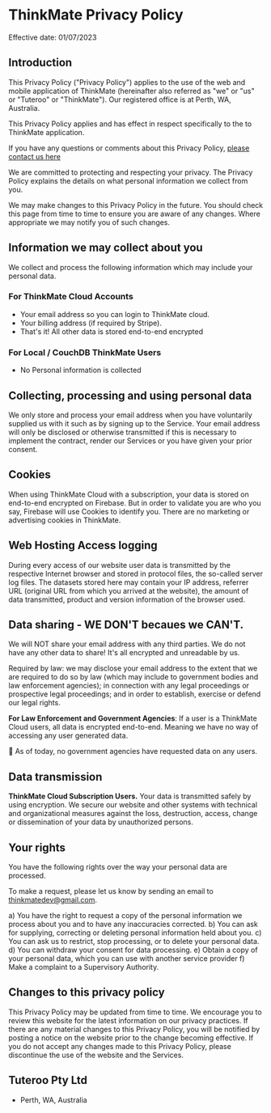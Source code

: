 # ThinkMate Privacy Policy
Effective date: 01/07/2023

## Introduction

This Privacy Policy ("Privacy Policy") applies to the use of the web and mobile application of ThinkMate (hereinafter also referred as "we" or "us" or "Tuteroo" or "ThinkMate"). Our registered office is at Perth, WA, Australia.

This Privacy Policy applies and has effect in respect specifically to the to ThinkMate application.

If you have any questions or comments about this Privacy Policy, [please contact us here](mailto:thinkmatedev@gmail.com)

We are committed to protecting and respecting your privacy. The Privacy Policy explains the details on what personal information we collect from you.

We may make changes to this Privacy Policy in the future. You should check this page from time to time to ensure you are aware of any changes. Where appropriate we may notify you of such changes.
## Information we may collect about you

We collect and process the following information which may include your personal data.

### For ThinkMate Cloud Accounts

- Your email address so you can login to ThinkMate cloud.
- Your billing address (if required by Stripe). 
- That's it! All other data is stored end-to-end encrypted

### For Local / CouchDB ThinkMate Users

- No Personal information is collected

## Collecting, processing and using personal data

We only store and process your email address when you have voluntarily supplied us with it such as by signing up to the Service. Your email address will only be disclosed or otherwise transmitted if this is necessary to implement the contract, render our Services or you have given your prior consent.

## Cookies

When using ThinkMate Cloud with a subscription, your data is stored on end-to-end encrypted on Firebase. But in order to validate you are who you say, Firebase will use Cookies to identify you. There are no marketing or advertising cookies in ThinkMate. 

## Web Hosting Access logging

During every access of our website user data is transmitted by the respective Internet browser and stored in protocol files, the so-called server log files. The datasets stored here may contain your IP address, referrer URL (original URL from which you arrived at the website), the amount of data transmitted, product and version information of the browser used.

## Data sharing - WE DON'T becaues we CAN'T.

We will NOT share your email address with any third parties.
We do not have any other data to share! It's all encrypted and unreadable by us. 

Required by law: we may disclose your email address to the extent that we are required to do so by law (which may include to government bodies and law enforcement agencies); in connection with any legal proceedings or prospective legal proceedings; and in order to establish, exercise or defend our legal rights.

**For Law Enforcement and Government Agencies**:
 If a user is a ThinkMate Cloud users, all data is encrypted end-to-end. Meaning we have no way of accessing any user generated data.

🐤 As of today, no government agencies have requested data on any users. 

## Data transmission

**ThinkMate Cloud Subscription Users.** Your data is transmitted safely by using encryption. We secure our website and other systems with technical and organizational measures against the loss, destruction, access, change or dissemination of your data by unauthorized persons.

## Your rights

You have the following rights over the way your personal data are processed.

To make a request, please let us know by sending an email to [thinkmatedev@gmail.com](mailto:thinkmatedev@gmail.com).

a) You have the right to request a copy of the personal information we process about you and to have any inaccuracies corrected.
b) You can ask for supplying, correcting or deleting personal information held about you.
c) You can ask us to restrict, stop processing, or to delete your personal data.
d) You can withdraw your consent for data processing.
e) Obtain a copy of your personal data, which you can use with another service provider
f) Make a complaint to a Supervisory Authority.

## Changes to this privacy policy

This Privacy Policy may be updated from time to time. We encourage you to review this website for the latest information on our privacy practices. If there are any material changes to this Privacy Policy, you will be notified by posting a notice on the website prior to the change becoming effective. If you do not accept any changes made to this Privacy Policy, please discontinue the use of the website and the Services.

## Tuteroo Pty Ltd

- Perth, WA, Australia